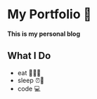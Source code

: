 # My Portfolio :rocket:

**This is my personal blog**

## What I Do
* eat :ramen::pizza::fries:
* sleep :alarm_clock::seat:
* code :computer:
